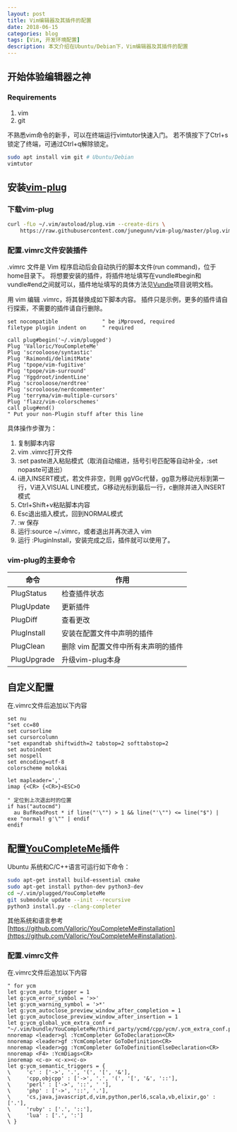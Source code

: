 ```yaml
---
layout: post
title: Vim编辑器及其插件的配置
date: 2018-06-15
categories: blog
tags: [Vim, 开发环境配置]
description: 本文介绍在Ubuntu/Debian下，Vim编辑器及其插件的配置
---
```


## 开始体验编辑器之神
### Requirements
1. vim
2. git

不熟悉vim命令的新手，可以在终端运行vimtutor快速入门。
若不慎按下了Ctrl+s锁定了终端，可通过Ctrl+q解除锁定。

```bash
sudo apt install vim git # Ubuntu/Debian
vimtutor
```

## 安装[vim-plug](https://github.com/junegunn/vim-plug)

### 下载vim-plug
```bash
curl -fLo ~/.vim/autoload/plug.vim --create-dirs \
    https://raw.githubusercontent.com/junegunn/vim-plug/master/plug.vim
```

### 配置.vimrc文件安装插件
.vimrc 文件是 Vim 程序启动后会自动执行的脚本文件(run command)，位于home目录下。
将想要安装的插件，将插件地址填写在vundle#begin和vundle#end之间就可以，插件地址填写的具体方法见[Vundle](https://github.com/VundleVim/Vundle.vim)项目说明文档。

用 vim 编辑 .vimrc，将其替换成如下脚本内容。
插件只是示例，更多的插件请自行探索，不需要的插件请自行删除。

```vim
set nocompatible              " be iMproved, required
filetype plugin indent on     " required

call plug#begin('~/.vim/plugged')
Plug 'Valloric/YouCompleteMe'
Plug 'scrooloose/syntastic'
Plug 'Raimondi/delimitMate'
Plug 'tpope/vim-fugitive'
Plug 'tpope/vim-surround'
Plug 'Yggdroot/indentLine' 
Plug 'scrooloose/nerdtree'
Plug 'scrooloose/nerdcommenter'
Plug 'terryma/vim-multiple-cursors'
Plug 'flazz/vim-colorschemes'
call plug#end()
" Put your non-Plugin stuff after this line
```

具体操作步骤为：
1. 复制脚本内容
2. vim .vimrc打开文件
3. :set paste进入粘贴模式（取消自动缩进，括号引号匹配等自动补全，:set nopaste可退出）
4. i进入INSERT模式，若文件非空，则用 ggVGc代替，gg意为移动光标到第一行，V进入VISUAL LINE模式，G移动光标到最后一行，c删除并进入INSERT模式
5. Ctrl+Shift+v粘贴脚本内容
6. Esc退出插入模式，回到NORMAL模式
7. :w 保存
8. 运行:source ~/.vimrc，或者退出并再次进入 vim
9. 运行 :PluginInstall，安装完成之后，插件就可以使用了。

### vim-plug的主要命令

|命令|作用|
|-|-|
|PlugStatus|检查插件状态|
|PlugUpdate|更新插件|
|PlugDiff|查看更改|
|PlugInstall|安装在配置文件中声明的插件|
|PlugClean|删除 vim 配置文件中所有未声明的插件|
|PlugUpgrade|升级vim-plug本身|

## 自定义配置
在.vimrc文件后追加以下内容
```vim
set nu
"set cc=80
set cursorline
set cursorcolumn
"set expandtab shiftwidth=2 tabstop=2 softtabstop=2
set autoindent
set nospell
set encoding=utf-8
colorscheme molokai

let mapleader=','
imap {<CR> {<CR>}<ESC>O

" 定位到上次退出时的位置
if has("autocmd")
  au BufReadPost * if line("'\"") > 1 && line("'\"") <= line("$") | exe "normal! g'\"" | endif
endif
```

## 配置[YouCompleteMe](https://github.com/Valloric/YouCompleteMe)插件

Ubuntu 系统和C/C++语言可运行如下命令：

```bash
sudo apt-get install build-essential cmake
sudo apt-get install python-dev python3-dev
cd ~/.vim/plugged/YouCompleteMe
git submodule update --init --recursive
python3 install.py --clang-completer
```

其他系统和语言参考 [https://github.com/Valloric/YouCompleteMe#installation](https://github.com/Valloric/YouCompleteMe#installation).

### 配置.vimrc文件
在.vimrc文件后追加以下内容
```vim
" for ycm
let g:ycm_auto_trigger = 1 
let g:ycm_error_symbol = '>>'
let g:ycm_warning_symbol = '>*'
let g:ycm_autoclose_preview_window_after_completion = 1 
let g:ycm_autoclose_preview_window_after_insertion = 1 
let g:ycm_global_ycm_extra_conf = "~/.vim/bundle/YouCompleteMe/third_party/ycmd/cpp/ycm/.ycm_extra_conf.py"
nnoremap <leader>gl :YcmCompleter GoToDeclaration<CR>
nnoremap <leader>gf :YcmCompleter GoToDefinition<CR>
nnoremap <leader>gg :YcmCompleter GoToDefinitionElseDeclaration<CR>
nnoremap <F4> :YcmDiags<CR>
inoremap <c-o> <c-x><c-o>
let g:ycm_semantic_triggers = { 
\     'c' : ['->', '.', '(', '[', '&'],
\     'cpp,objcpp' : ['->', '.', '(', '[', '&', '::'],
\     'perl' : ['->', '::', ' '],
\     'php' : ['->', '::', '.'],
\     'cs,java,javascript,d,vim,python,perl6,scala,vb,elixir,go' : ['.'],
\     'ruby' : ['.', '::'],
\     'lua' : ['.', ':']
\ }
```
